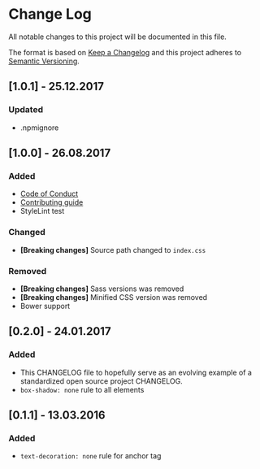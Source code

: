 # Change Log
All notable changes to this project will be documented in this file.

The format is based on [Keep a Changelog](http://keepachangelog.com/) 
and this project adheres to [Semantic Versioning](http://semver.org/).

## [1.0.1] - 25.12.2017

### Updated
- .npmignore

## [1.0.0] - 26.08.2017

### Added
- [Code of Conduct](CODE_OF_CONDUCT.md) 
- [Contributing guide](CONTRIBUTING.md)
- StyleLint test

### Changed
- **[Breaking changes]** Source path changed to `index.css`

### Removed
- **[Breaking changes]** Sass versions was removed
- **[Breaking changes]** Minified CSS version was removed
- Bower support

## [0.2.0] - 24.01.2017

### Added
- This CHANGELOG file to hopefully serve as an evolving example of a standardized open source project CHANGELOG.
- `box-shadow: none` rule to all elements

## [0.1.1] - 13.03.2016

### Added
- `text-decoration: none` rule for anchor tag
